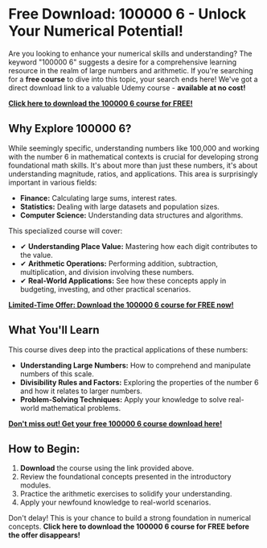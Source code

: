 # Free Download: 100000 6 - Unlock Your Numerical Potential!

Are you looking to enhance your numerical skills and understanding? The keyword "100000 6" suggests a desire for a comprehensive learning resource in the realm of large numbers and arithmetic. If you're searching for a **free course** to dive into this topic, your search ends here! We've got a direct download link to a valuable Udemy course - **available at no cost!**

[**Click here to download the 100000 6 course for FREE!**](https://udemywork.com/100000-6)

## Why Explore 100000 6?

While seemingly specific, understanding numbers like 100,000 and working with the number 6 in mathematical contexts is crucial for developing strong foundational math skills. It's about more than just these numbers, it's about understanding magnitude, ratios, and applications. This area is surprisingly important in various fields:

*   **Finance:** Calculating large sums, interest rates.
*   **Statistics:** Dealing with large datasets and population sizes.
*   **Computer Science:** Understanding data structures and algorithms.

This specialized course will cover:

*   ✔ **Understanding Place Value:** Mastering how each digit contributes to the value.
*   ✔ **Arithmetic Operations:** Performing addition, subtraction, multiplication, and division involving these numbers.
*   ✔ **Real-World Applications:** See how these concepts apply in budgeting, investing, and other practical scenarios.

[**Limited-Time Offer: Download the 100000 6 course for FREE now!**](https://udemywork.com/100000-6)

## What You'll Learn

This course dives deep into the practical applications of these numbers:

*   **Understanding Large Numbers:** How to comprehend and manipulate numbers of this scale.
*   **Divisibility Rules and Factors:** Exploring the properties of the number 6 and how it relates to larger numbers.
*   **Problem-Solving Techniques:** Apply your knowledge to solve real-world mathematical problems.

[**Don't miss out! Get your free 100000 6 course download here!**](https://udemywork.com/100000-6)

## How to Begin:

1.  **Download** the course using the link provided above.
2.  Review the foundational concepts presented in the introductory modules.
3.  Practice the arithmetic exercises to solidify your understanding.
4.  Apply your newfound knowledge to real-world scenarios.

Don't delay! This is your chance to build a strong foundation in numerical concepts. **Click here to download the 100000 6 course for FREE before the offer disappears!**
